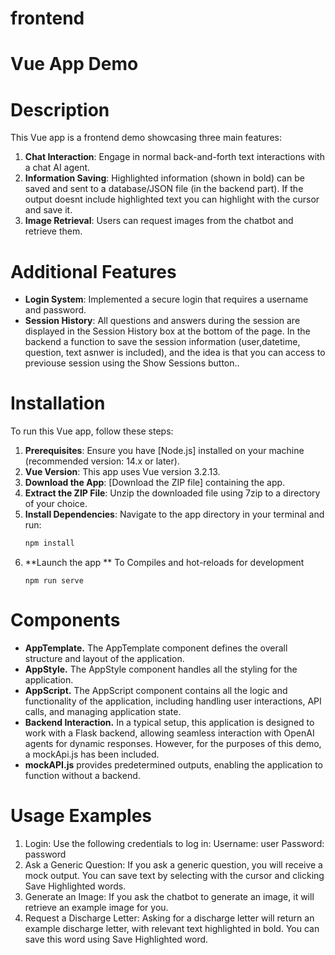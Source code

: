 # frontend
# Vue App Demo

# Description
This Vue app is a frontend demo showcasing three main features:
1. **Chat Interaction**: Engage in normal back-and-forth text interactions with a chat AI agent.
2. **Information Saving**: Highlighted information (shown in bold) can be saved and sent 
						to a database/JSON file (in the backend part). If the output doesnt include
						highlighted text you can highlight with the cursor and save it.
3. **Image Retrieval**: Users can request images from the chatbot and retrieve them.

# Additional Features
- **Login System**: Implemented a secure login that requires a username and password.
- **Session History**: All questions and answers during the session are displayed in the Session 
					History box at the bottom of the page. In the backend a function to save the session
					information (user,datetime, question, text asnwer is included), and the idea is that 
					you can access to previouse session using the Show Sessions button..

# Installation
To run this Vue app, follow these steps:
1. **Prerequisites**: Ensure you have [Node.js] installed on your machine (recommended version: 14.x or later).
2. **Vue Version**: This app uses Vue version 3.2.13.
3. **Download the App**: [Download the ZIP file] containing the app.
4. **Extract the ZIP File**: Unzip the downloaded file using 7zip to a directory of your choice.
5. **Install Dependencies**: Navigate to the app directory in your terminal and run:
   ```bash
   npm install
	```
6. **Launch the app ** To Compiles and hot-reloads for development
	```
	npm run serve
	```

# Components
- **AppTemplate.** The AppTemplate component defines the overall structure and layout of the application. 
- **AppStyle.** The AppStyle component handles all the styling for the application. 
- **AppScript.** The AppScript component contains all the logic and functionality of the application,
		including handling user interactions, API calls, and managing application state. 
- **Backend Interaction.** In a typical setup, this application is designed to work with a Flask backend, 
				allowing seamless interaction with OpenAI agents for dynamic responses. 
				However, for the purposes of this demo, a mockApi.js has been included.
- **mockAPI.js** provides predetermined outputs, enabling the application to function without a backend.

# Usage Examples
1. Login: Use the following credentials to log in:
	Username: user
	Password: password
2. Ask a Generic Question: If you ask a generic question, you will receive a mock output.
	You can save text by selecting with the cursor and clicking Save Highlighted words.
3. Generate an Image: If you ask the chatbot to generate an image, it will retrieve an example image for you.
4. Request a Discharge Letter: Asking for a discharge letter will return an example discharge letter, 
	with relevant text highlighted in bold. You can save this word using Save Highlighted word.
